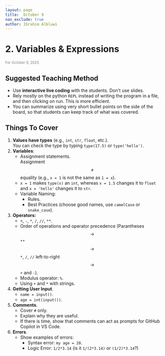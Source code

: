 ```yaml
---
layout: page
title:  October 9
nav_exclude: true
author: Ibrahim Albluwi
---
```


# **2.** Variables & Expressions
<span style="font-size: 0.8em; font-weight: normal; color: gray;">For October 9, 2025</span>

## Suggested Teaching Method
- Use **interactive live coding** with the students. Don't use slides.
- Rely mostly on the python `REPL` instead of writing the program in a file, and then clicking on run. This is more efficient.
- You can summarize using very short bullet points on the side of the board, so that students can keep track of what was covered.

## Things To Cover 
1. **Values have types** (e.g., `int`, `str`, `float`, etc.). 
<br>You can check the type by typing `type(17.5)` or `type('hello')`.
2. **Variables**:
    - Assignment statements.<br>
    Assignment $$\neq$$ equality (e.g., `x = 1` is not the same as `1 = x`).
    - `x = 1` makes `type(x)` an `int`, whereas `x = 1.5` changes it to `float` and `x = 'hello'` changes it to `str`.
    - Variable Naming:
        - Rules.
        - Best Practices (choose good names, use `camelCase` or `snake_case`).
3. **Operators:**
    - `+`, `-`, `*`, `/`, `//`, `**`.
    - Order of operations and operator precedence (Parantheses $$\rightarrow$$ `**` $$\rightarrow$$ `*`, `/`, `//` left-to-right $$\rightarrow$$ `+` and `-`).
    - Modulus operator: `%`.
    - Using `+` and `*` with strings.
4. **Getting User Input**.
    - `name = input()`.
    - `age = int(input())`.
5. **Comments**.
    - Cover `#` only.
    - Explain why they are useful.
    - If there is time, show that comments can act as prompts for GitHub Copilot in VS Code.
6. **Errors**.
    - Show examples of errors:
        - Syntax error: `my age = 20`.
        - Logic Error: `1/2*3.14` (is it `1/(2*3.14)` or `(1/2)*3.14`?)